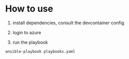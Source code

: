 # How to use

1. install dependencies, consult the devcontainer config

2. login to azure

3. run the playbook

```bash
ansible-playbook playbooks.yaml
```
